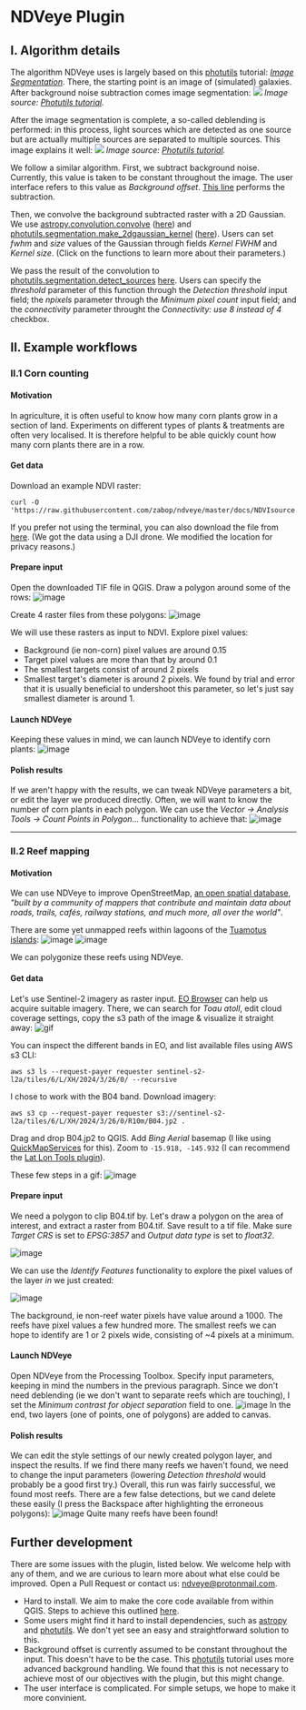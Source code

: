 # NDVeye Plugin



## I. Algorithm details

The algorithm NDVeye uses is largely based on this [photutils](https://photutils.readthedocs.io/en/stable/) tutorial: [*Image Segmentation*](https://photutils.readthedocs.io/en/stable/segmentation.html). There, the starting point is an image of (simulated) galaxies. After background noise subtraction comes image segmentation:
![](https://photutils.readthedocs.io/en/stable/_images/segmentation-1.png)
*Image source: [Photutils tutorial](https://photutils.readthedocs.io/en/stable/segmentation.html).*

After the image segmentation is complete, a so-called deblending is performed: in this process, light sources which are detected as one source but are actually multiple sources are separated to multiple sources. This image explains it well:
![](https://photutils.readthedocs.io/en/stable/_images/segmentation-3.png)
*Image source: [Photutils tutorial](https://photutils.readthedocs.io/en/stable/segmentation.html).*

We follow a similar algorithm. First, we subtract background noise. Currently, this value is taken to be constant throughout the image. The user interface refers to this value as *Background offset*. [This line](https://github.com/zabop/ndveye/blob/a3484582f6a13fd6a0c87cf4c545e8cfd539f71b/ndveye_algorithm.py#L229) performs the subtraction.

Then, we convolve the background subtracted raster with a 2D Gaussian. We use [astropy.convolution.convolve](https://docs.astropy.org/en/stable/api/astropy.convolution.convolve.html) ([here](https://github.com/zabop/ndveye/blob/a3484582f6a13fd6a0c87cf4c545e8cfd539f71b/ndveye_algorithm.py#L234C30-L234C58)) and [photutils.segmentation.make_2dgaussian_kernel](https://photutils.readthedocs.io/en/latest/api/photutils.segmentation.make_2dgaussian_kernel.html) ([here](https://github.com/zabop/ndveye/blob/a3484582f6a13fd6a0c87cf4c545e8cfd539f71b/ndveye_algorithm.py#L231C22-L231C67)). Users can set *fwhm* and *size* values of the Gaussian through fields *Kernel FWHM* and *Kernel size*. (Click on the functions to learn more about their parameters.)

We pass the result of the convolution to [photutils.segmentation.detect_sources](https://photutils.readthedocs.io/en/stable/api/photutils.segmentation.detect_sources.html) [here](https://github.com/zabop/ndveye/blob/4a51d134087c3739b86498a585cf05a853f4e1a2/ndveye_algorithm.py#L236C27-L236C64). Users can specify the *threshold* parameter of this function through the *Detection threshold* input field; the *npixels* parameter through the *Minimum pixel count* input field; and the *connectivity* parameter throught the *Connectivity: use 8 instead of 4* checkbox.

## II. Example workflows

### II.1 Corn counting

#### Motivation

In agriculture, it is often useful to know how many corn plants grow in a section of land. Experiments on different types of plants & treatments are often very localised. It is therefore helpful to be able quickly count how many corn plants there are in a row.


#### Get data

Download an example NDVI raster:
```
curl -O 'https://raw.githubusercontent.com/zabop/ndveye/master/docs/NDVIsource.tif'
```
If you prefer not using the terminal, you can also download the file from [here](https://github.com/zabop/ndveye/raw/master/docs/NDVIsource.tif).
(We got the data using a DJI drone. We modified the location for privacy reasons.)

#### Prepare input

Open the downloaded TIF file in QGIS. Draw a polygon around some of the rows:
![image](https://github.com/zabop/ndveye/blob/master/docs/drawCornSections.gif?raw=true)

Create 4 raster files from these polygons:
![image](https://github.com/zabop/ndveye/blob/master/docs/extract4rasters.gif?raw=true)


We will use these rasters as input to NDVI. Explore pixel values:
- Background (ie non-corn) pixel values are around $0.15$
- Target pixel values are more than that by around $0.1$
- The smallest targets consist of around 2 pixels
- Smallest target's diameter is around 2 pixels. We found by trial and error that it is usually beneficial to undershoot this parameter, so let's just say smallest diameter is around 1.

#### Launch NDVeye

Keeping these values in mind, we can launch NDVeye to identify corn plants:
![image](https://github.com/zabop/ndveye/blob/master/docs/ndveye_for_corn.gif?raw=true)

#### Polish results

If we aren't happy with the results, we can tweak NDVeye parameters a bit, or edit the layer we produced directly. Often, we will want to know the number of corn plants in each polygon. We can use the *Vector -> Analysis Tools -> Count Points in Polygon...* functionality to achieve that:
![image](https://i.imgur.com/bKijjHF.png)

---------

### II.2 Reef mapping

#### Motivation

We can use NDVeye to improve OpenStreetMap, [an open spatial database](https://www.openstreetmap.org/about), *"built by a community of mappers that contribute and maintain data about roads, trails, cafés, railway stations, and much more, all over the world"*.

There are some yet unmapped reefs within lagoons of the [Tuamotus islands](https://en.wikipedia.org/wiki/Tuamotus):
![image](https://i.imgur.com/yu6lU5k.png)
![image](https://i.imgur.com/IFjXCix_d.webp?maxwidth=1520&fidelity=grand)

We can polygonize these reefs using NDVeye.

#### Get data

Let's use Sentinel-2 imagery as raster input. [EO Browser](https://apps.sentinel-hub.com/eo-browser) can help us acquire suitable imagery. There, we can search for *Toau atoll*, edit cloud coverage settings, copy the s3 path of the image & visualize it straight away:
![gif](https://github.com/zabop/ndveye/blob/master/docs/sentinel2download.gif?raw=true)

You can inspect the different bands in EO, and list available files using AWS s3 CLI:

```
aws s3 ls --request-payer requester sentinel-s2-l2a/tiles/6/L/XH/2024/3/26/0/ --recursive
```

I chose to work with the B04 band. Download imagery:

```
aws s3 cp --request-payer requester s3://sentinel-s2-l2a/tiles/6/L/XH/2024/3/26/0/R10m/B04.jp2 .
```

Drag and drop B04.jp2 to QGIS. Add *Bing Aerial* basemap (I like using [QuickMapServices](https://plugins.qgis.org/plugins/quick_map_services/) for this). Zoom to `-15.918, -145.932` (I can recommend the [Lat Lon Tools plugin](https://plugins.qgis.org/plugins/latlontools/)). 

These few steps in a gif:
![image](https://github.com/zabop/ndveye/blob/master/docs/dataImport.gif?raw=true)

#### Prepare input

We need a polygon to clip B04.tif by. Let's draw a polygon on the area of interest, and extract a raster from B04.tif. Save result to a tif file.  Make sure *Target CRS* is set to *EPSG:3857* and *Output data type* is set to *float32*.

![image](https://github.com/zabop/ndveye/blob/master/docs/cropRaster.gif?raw=true)

We can use the *Identify Features* functionality to explore the pixel values of the layer *in* we just created:

![image](https://i.imgur.com/gaT5ym3.png)

The background, ie non-reef water pixels have value around a 1000. The reefs have pixel values a few hundred more. The smallest reefs we can hope to identify are 1 or 2 pixels wide, consisting of ~4 pixels at a minimum.

#### Launch NDVeye

Open NDVeye from the Processing Toolbox. Specify input parameters, keeping in mind the numbers in the previous paragraph. Since we don't need deblending (ie we don't want to separate reefs which are touching), I set the *Minimum contrast for object separation* field to one.
![image](https://github.com/zabop/ndveye/blob/master/docs/ndveye_reef_detection.gif?raw=true)
In the end, two layers (one of points, one of polygons) are added to canvas.

#### Polish results

We can edit the style settings of our newly created polygon layer, and inspect the results. If we find there many reefs we haven't found, we need to change the input parameters (lowering *Detection threshold* would probably be a good first try.) Overall, this run was fairly successful, we found most reefs. There are a few false detections, but we cand delete these easily (I press the Backspace after highlighting the erroneous polygons):
![image](https://github.com/zabop/ndveye/blob/master/docs/deletePolygons.gif?raw=true)
Quite many reefs have been found!

## Further development
There are some issues with the plugin, listed below. We welcome help with any of them, and we are curious to learn more about what else could be improved. Open a Pull Request or contact us: ndveye@protonmail.com.
- Hard to install. We aim to make the core code available from within QGIS. Steps to achieve this outlined [here](https://plugins.qgis.org/publish/).
- Some users might find it hard to install dependencies, such as [astropy](https://docs.astropy.org/en/stable/) and [photutils](https://photutils.readthedocs.io/en/stable/). We don't yet see an easy and straightforward solution to this.
- Background offset is currently assumed to be constant throughout the input. This doesn't have to be the case. This [photutils](https://photutils.readthedocs.io/en/stable/segmentation.html#source-extraction-using-image-segmentation) tutorial uses more advanced background handling. We found that this is not necessary to achieve most of our objectives with the plugin, but this might change.
- The user interface is complicated. For simple setups, we hope to make it more convinient.
